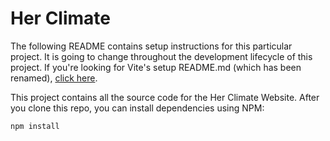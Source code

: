 # Her Climate

The following README contains setup instructions for this particular project. It is going to change throughout the development lifecycle of this project. If you're looking for Vite's setup README.md (which has been renamed), [click here](./README.VITE.md).

This project contains all the source code for the Her Climate Website. After you clone this repo, you can install dependencies using NPM:

```bash
npm install
```
